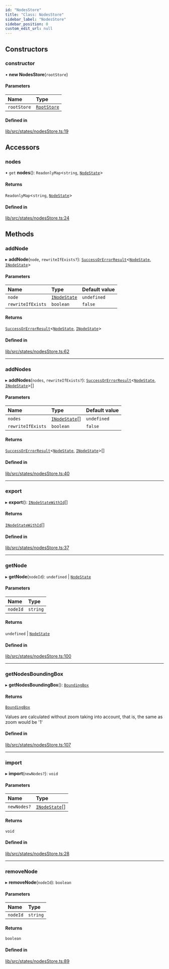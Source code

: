 ```yaml
---
id: "NodesStore"
title: "Class: NodesStore"
sidebar_label: "NodesStore"
sidebar_position: 0
custom_edit_url: null
---
```


## Constructors

### constructor

• **new NodesStore**(`rootStore`)

#### Parameters

| Name | Type |
| :------ | :------ |
| `rootStore` | [`RootStore`](RootStore) |

#### Defined in

[lib/src/states/nodesStore.ts:19](https://github.com/tokarchyn/react-easy-diagram/blob/370fa2c/lib/src/states/nodesStore.ts#L19)

## Accessors

### nodes

• `get` **nodes**(): `ReadonlyMap`<`string`, [`NodeState`](NodeState)\>

#### Returns

`ReadonlyMap`<`string`, [`NodeState`](NodeState)\>

#### Defined in

[lib/src/states/nodesStore.ts:24](https://github.com/tokarchyn/react-easy-diagram/blob/370fa2c/lib/src/states/nodesStore.ts#L24)

## Methods

### addNode

▸ **addNode**(`node`, `rewriteIfExists?`): [`SuccessOrErrorResult`](../#successorerrorresult)<[`NodeState`](NodeState), [`INodeState`](../interfaces/INodeState)\>

#### Parameters

| Name | Type | Default value |
| :------ | :------ | :------ |
| `node` | [`INodeState`](../interfaces/INodeState) | `undefined` |
| `rewriteIfExists` | `boolean` | `false` |

#### Returns

[`SuccessOrErrorResult`](../#successorerrorresult)<[`NodeState`](NodeState), [`INodeState`](../interfaces/INodeState)\>

#### Defined in

[lib/src/states/nodesStore.ts:62](https://github.com/tokarchyn/react-easy-diagram/blob/370fa2c/lib/src/states/nodesStore.ts#L62)

___

### addNodes

▸ **addNodes**(`nodes`, `rewriteIfExists?`): [`SuccessOrErrorResult`](../#successorerrorresult)<[`NodeState`](NodeState), [`INodeState`](../interfaces/INodeState)\>[]

#### Parameters

| Name | Type | Default value |
| :------ | :------ | :------ |
| `nodes` | [`INodeState`](../interfaces/INodeState)[] | `undefined` |
| `rewriteIfExists` | `boolean` | `false` |

#### Returns

[`SuccessOrErrorResult`](../#successorerrorresult)<[`NodeState`](NodeState), [`INodeState`](../interfaces/INodeState)\>[]

#### Defined in

[lib/src/states/nodesStore.ts:40](https://github.com/tokarchyn/react-easy-diagram/blob/370fa2c/lib/src/states/nodesStore.ts#L40)

___

### export

▸ **export**(): [`INodeStateWithId`](../interfaces/INodeStateWithId)[]

#### Returns

[`INodeStateWithId`](../interfaces/INodeStateWithId)[]

#### Defined in

[lib/src/states/nodesStore.ts:37](https://github.com/tokarchyn/react-easy-diagram/blob/370fa2c/lib/src/states/nodesStore.ts#L37)

___

### getNode

▸ **getNode**(`nodeId`): `undefined` \| [`NodeState`](NodeState)

#### Parameters

| Name | Type |
| :------ | :------ |
| `nodeId` | `string` |

#### Returns

`undefined` \| [`NodeState`](NodeState)

#### Defined in

[lib/src/states/nodesStore.ts:100](https://github.com/tokarchyn/react-easy-diagram/blob/370fa2c/lib/src/states/nodesStore.ts#L100)

___

### getNodesBoundingBox

▸ **getNodesBoundingBox**(): [`BoundingBox`](../#boundingbox)

#### Returns

[`BoundingBox`](../#boundingbox)

Values are calculated without zoom taking into account, that is, the same as zoom would be '1'

#### Defined in

[lib/src/states/nodesStore.ts:107](https://github.com/tokarchyn/react-easy-diagram/blob/370fa2c/lib/src/states/nodesStore.ts#L107)

___

### import

▸ **import**(`newNodes?`): `void`

#### Parameters

| Name | Type |
| :------ | :------ |
| `newNodes?` | [`INodeState`](../interfaces/INodeState)[] |

#### Returns

`void`

#### Defined in

[lib/src/states/nodesStore.ts:28](https://github.com/tokarchyn/react-easy-diagram/blob/370fa2c/lib/src/states/nodesStore.ts#L28)

___

### removeNode

▸ **removeNode**(`nodeId`): `boolean`

#### Parameters

| Name | Type |
| :------ | :------ |
| `nodeId` | `string` |

#### Returns

`boolean`

#### Defined in

[lib/src/states/nodesStore.ts:89](https://github.com/tokarchyn/react-easy-diagram/blob/370fa2c/lib/src/states/nodesStore.ts#L89)
